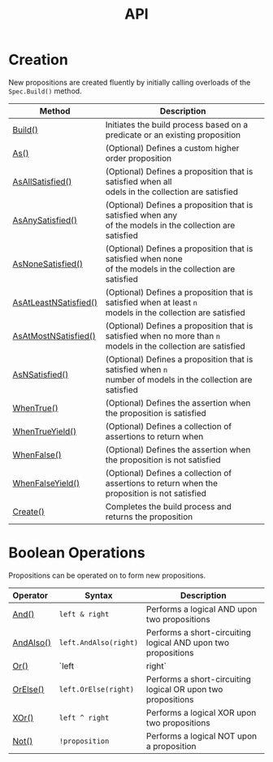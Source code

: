 ﻿---
title: API
---
# Creation

New propositions are created fluently by initially calling overloads of the `Spec.Build()` method.

| Method                                               | Description                                                                                                           |
|------------------------------------------------------|-----------------------------------------------------------------------------------------------------------------------|
| [Build()](./Build.html)                              | Initiates the build process based on a predicate or an existing proposition                                           |
| [As()](./As.html)                                    | (Optional) Defines a custom higher order proposition                                                                  |
| [AsAllSatisfied()](./As.html#all-satisfied)          | (Optional) Defines a proposition that is satisfied when all <br/> odels in the collection are satisfied               |
| [AsAnySatisfied()](./As.html#some-satisfied)         | (Optional) Defines a proposition that is satisfied when any <br/> of the models in the collection are satisfied       |
| [AsNoneSatisfied()](./As.html#none-satisfied)        | (Optional) Defines a proposition that is satisfied when none <br/> of the models in the collection are satisfied      |
| [AsAtLeastNSatisfied()](./As.html#minimum-satisfied) | (Optional) Defines a proposition that is satisfied when at least `n` <br/> models in the collection are satisfied     |
| [AsAtMostNSatisfied()](./As.html#maximum-satisfied)  | (Optional) Defines a proposition that is satisfied when no more than `n` <br/> models in the collection are satisfied |
| [AsNSatisfied()](./As.html#n-satisfied)              | (Optional) Defines a proposition that is satisfied when `n` <br/> number of models in the collection are satisfied    |
| [WhenTrue()](./WhenTrue.html)                        | (Optional) Defines the assertion when the proposition is satisfied                                                    |
| [WhenTrueYield()](./WhenTrueYield.html)              | (Optional) Defines a collection of assertions to return when                                                          |
| [WhenFalse()](./WhenFalse.html)                      | (Optional) Defines the assertion when the proposition is not satisfied                                                |
| [WhenFalseYield()](./WhenFalseYield.html)            | (Optional) Defines a collection of assertions to return when the proposition is not satisfied                         |
| [Create()](./Create.html)                            | Completes the build process and returns the proposition                                                               |

# Boolean Operations

Propositions can be operated on to form new propositions.

| Operator                    | Syntax               | Description           |
|:----------------------------|----------------------|-----------------------|
| [And()](./And.html)         | `left & right`       | Performs a logical AND upon two propositions |
| [AndAlso()](./AndAlso.html) | `left.AndAlso(right)` | Performs a short-circuiting logical AND upon two propositions |
| [Or()](./Or.html)           | `left | right`       | Performs a logical OR upon two propositions |
| [OrElse()](./OrElse.html)   | `left.OrElse(right)` | Performs a short-circuiting logical OR upon two propositions |
| [XOr()](./XOr.html)         | `left ^ right`       | Performs a logical XOR upon two propositions |
| [Not()](./Not.html)         | `!proposition`       | Performs a logical NOT upon a proposition |
